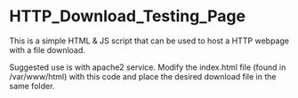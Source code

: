 # HTTP_Download_Testing_Page
This is a simple HTML &amp; JS script that can be used to host a HTTP webpage with a file download.

Suggested use is with apache2 service. Modify the index.html file (found in /var/www/html) with this code and place the desired download file in the same folder.
